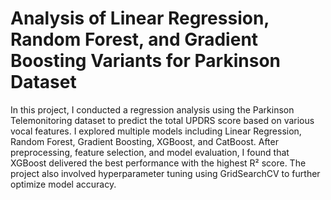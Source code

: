 # Analysis of Linear Regression, Random Forest, and Gradient Boosting Variants for Parkinson Dataset
In this project, I conducted a regression analysis using the Parkinson Telemonitoring dataset to predict the total UPDRS score based on various vocal features. I explored multiple models including Linear Regression, Random Forest, Gradient Boosting, XGBoost, and CatBoost. After preprocessing, feature selection, and model evaluation, I found that XGBoost delivered the best performance with the highest R² score. The project also involved hyperparameter tuning using GridSearchCV to further optimize model accuracy.
